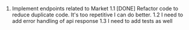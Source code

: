 1. Implement endpoints related to Market
    1.1 [DONE] Refactor code to reduce duplicate code. It's too repetitive I can do better.
    1.2 I need to add error handling  of api response
    1.3 I need to add tests as well